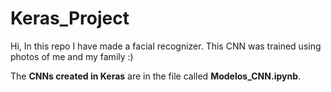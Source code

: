 # Keras_Project
Hi, In this repo I have made a facial recognizer. This CNN was trained using photos of me and my family :)  

The **CNNs created in Keras** are in the file called **Modelos_CNN.ipynb**.
